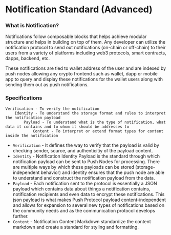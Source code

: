 # Notification Standard (Advanced)

### What is Notification?

Notifications follow composable blocks that helps achieve modular structure and helps in building on top of them. Any developer can utilize the notification protocol to send out notifications (on-chain or off-chain) to their users from a variety of platforms including web3 protocols, smart contracts, dapps, backend, etc.&#x20;

These notifications are tied to wallet address of the user and are indexed by push nodes allowing any crypto frontend such as wallet, dapp or mobile app to query and display these notifications for the wallet users along with sending them out as push notifications.

<!-- <figure><img src="../../../../.gitbook/assets/image (38).png" alt=""><figcaption></figcaption></figure> -->

### Specifications

```
Verification - To verify the notification
    Identity - To understand the storage format and rules to interpret the notification payload
        Payload - To understand what is the type of notification, what data it contains and to whom it should be addresses to
            Content - To interpret or extend format types for content inside the notification
```

* `Verification` - It defines the way to verify that the payload is valid by checking sender, source, and authenticitiy of the payload content.
* `Identity` - Notification Identity Payload is the standard through which notification payload can be sent to Push Nodes for processing. There are multiple ways by which these payloads can be stored (storage-independent behavior) and identity ensures that the push node are able to understand and construct the notification payload from the data.
* `Payload` - Each notification sent to the protocol is essentially a JSON payload which contains data about things a notification contains, notification recipients and even data to encrypt these notifications. This json payload is what makes Push Protocol payload content-independent and allows for expansion to several new types of notifications based on the community needs and as the communication protocol develops further.
* `Content` - Notification Content Markdown standardize the content markdown and create a standard for styling and formatting.
